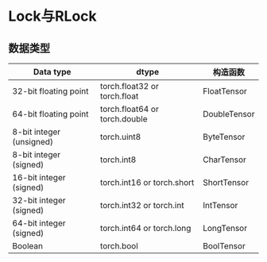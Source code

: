 # Lock与RLock




## 数据类型

Data type|dtype|构造函数
--|--|--
32-bit floating point|torch.float32 or torch.float|FloatTensor
64-bit floating point|torch.float64 or torch.double|DoubleTensor
8-bit integer (unsigned)|torch.uint8|ByteTensor
8-bit integer (signed)|torch.int8|CharTensor
16-bit integer (signed)|torch.int16 or torch.short|ShortTensor
32-bit integer (signed)|torch.int32 or torch.int|IntTensor
64-bit integer (signed)|torch.int64 or torch.long|LongTensor
Boolean|torch.bool|BoolTensor